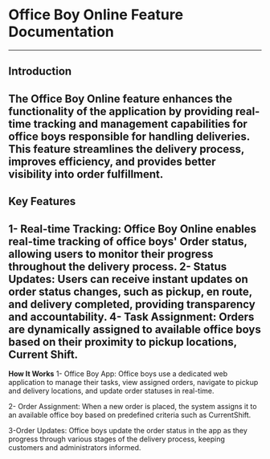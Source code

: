 # Office Boy Online Feature Documentation #
----
**Introduction**
----
The Office Boy Online feature enhances the functionality of the application by providing real-time tracking and management capabilities for office boys responsible for handling deliveries. This feature streamlines the delivery process, improves efficiency, and provides better visibility into order fulfillment.
--
**Key Features**
----
1- Real-time Tracking: Office Boy Online enables real-time tracking of office boys' Order status, allowing users to monitor their progress throughout the delivery process.
2- Status Updates: Users can receive instant updates on order status changes, such as pickup, en route, and delivery completed, providing transparency and accountability.
4- Task Assignment: Orders are dynamically assigned to available office boys based on their proximity to pickup locations, Current Shift.
--
**How It Works**
1- Office Boy App: Office boys use a dedicated web application to manage their tasks, view assigned orders, navigate to pickup and delivery locations, and update order statuses in real-time.

2- Order Assignment: When a new order is placed, the system assigns it to an available office boy based on predefined criteria such as CurrentShift.

3-Order Updates: Office boys update the order status in the app as they progress through various stages of the delivery process, keeping customers and administrators informed.
